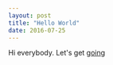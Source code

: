 ```yaml
---
layout: post
title: "Hello World"
date: 2016-07-25
---
```


Hi everybody. Let's get [going](http://zombo.com)
